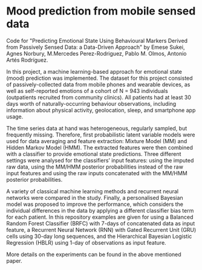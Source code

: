 # Mood prediction from mobile sensed data

Code for "Predicting Emotional State Using Behavioural Markers Derived from Passively Sensed Data: a Data-Driven Approach" by Emese Sukei, Agnes Norbury, M.Mercedes Perez-Rodriguez, Pablo M. Olmos, Antonio Artés Rodríguez. 

In this project, a machine learning-based approach for emotional state (mood) prediction was implemented. The dataset for this project consisted of passively-collected data from mobile phones and wearable devices, as well as self-reported emotions of a cohort of N = 943 individuals (outpatients recruited from community clinics). All patients had at least 30 days worth of naturally-occurring behaviour observations, including information about physical activity, geolocation, sleep, and smartphone app usage.

The time series data at hand was heterogeneous, regularly sampled, but frequently missing. Therefore, first probabilistic latent variable models were used for data averaging and feature extraction: Mixture Model (MM) and Hidden Markov Model (HMM). The extracted features were then combined with a classifier to provide emotional state predictions. Three different settings were analysed for the classifiers’ input features: using the imputed raw data, using the MM/HMM posterior probabilities instead of the raw input features and using the raw inputs concatenated with the MM/HMM posterior probabilities. 

A variety of classical machine learning methods and recurrent neural networks were compared in the study. Finally, a personalised Bayesian model was proposed to improve the performance, which considers the individual differences in the data by applying a different classifier bias term for each patient. In this repository examples are given for using a Balanced Random Forest Classifier (BRFC) with 7-days of concatenated data as input feature, a Recurrent Neural Network (RNN) with Gated Recurrent Unit (GRU) cells using 30-day long sequences, and the Hierarchical Bayesian Logistic Regression (HBLR) using 1-day of observations as input feature.

More details on the experiments can be found in the above mentioned paper. 

